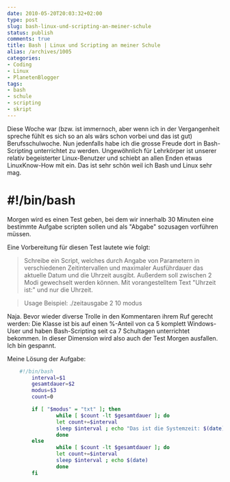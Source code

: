 ```yaml
---
date: 2010-05-20T20:03:32+02:00
type: post
slug: bash-linux-und-scripting-an-meiner-schule
status: publish
comments: true
title: Bash | Linux und Scripting an meiner Schule
alias: /archives/1005
categories:
- Coding
- Linux
- PlanetenBlogger
tags:
- bash
- schule
- scripting
- skript
---
```


Diese Woche war (bzw. ist immernoch, aber wenn ich in der Vergangenheit spreche fühlt es sich so an als wärs schon vorbei und das ist gut) Berufsschulwoche. Nun jedenfalls habe ich die grosse Freude dort in Bash-Scripting unterrichtet zu werden. Ungewöhnlich für Lehrkörper ist unserer relativ begeisterter Linux-Benutzer und schiebt an allen Enden etwas LinuxKnow-How mit ein. Das ist sehr schön weil ich Bash und Linux sehr mag.




# ****#!/bin/bash****


Morgen wird es einen Test geben, bei dem wir innerhalb 30 Minuten eine bestimmte Aufgabe scripten sollen und als "Abgabe" sozusagen vorführen müssen.

Eine Vorbereitung für diesen Test lautete wie folgt:


> Schreibe ein Script, welches durch Angabe von Parametern in verschiedenen Zeitintervallen und maximaler Ausführdauer das aktuelle Datum und die Uhrzeit ausgibt. Außerdem soll zwischen 2 Modi gewechselt werden können. Mit vorangestelltem Text "Uhrzeit ist:" und nur die Uhrzeit.




> Usage Beispiel:
> ./zeitausgabe 2 10 modus


Naja. Bevor wieder diverse Trolle in den Kommentaren ihrem Ruf gerecht werden: Die Klasse ist bis auf einen %-Anteil von ca 5 komplett Windows-User und haben Bash-Scripting seit ca 7 Schultagen unterrichtet bekommen. In dieser Dimension wird also auch der Test Morgen ausfallen. Ich bin gespannt.

Meine Lösung der Aufgabe:

``` bash
    #!/bin/bash
        interval=$1
        gesamtdauer=$2
        modus=$3
        count=0

        if [ "$modus" = "txt" ]; then
                while [ $count -lt $gesamtdauer ]; do
                let count+=$interval
                sleep $interval ; echo "Das ist die Systemzeit: $(date)"
                done
        else
                while [ $count -lt $gesamtdauer ]; do
                let count+=$interval
                sleep $interval ; echo $(date)
                done
        fi
```
